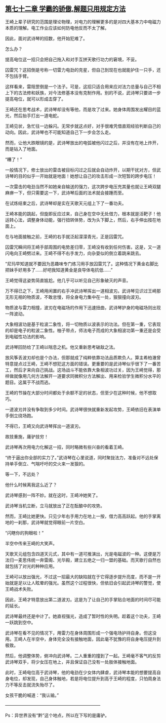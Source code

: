 ## [第七十二章 学霸的骄傲,解题只用规定方法](https://www.xxbiquge.com/11_11207/5463495.html)


  王崎上辈子研究的范围是理论物理，对电力的理解更多的是对四大基本力中电磁力本质的理解。电工作业应该如何防电他反而不太了解。

  因此，面对武诗琴的招数，他开始犯难了。

  怎么办？

  提高电位这一招只会把自己拖入和对手互拼天歌行功力的窘境，不妥。

  囚雷咒？这招倒是号称一切雷力电劲的克星，但自己到现在也就能护住一只手，还不包括手臂。

  这样看来，雷阻罡倒是一个法子。可是，这招只适合用来应对法力总量与自己不相上下的古法修和妖族，对今法修基本没有克制作用。别的不说，武诗琴只要进一步提高电位，就可以形成击穿了。

  王崎还在思考战术，武诗琴却没有等他，而是攻了过来。她身体周围发出耀目的蓝光，然后抬手打出一道电蛇。

  王崎见状，急忙往一边躲闪。无常步就这点好，对手很难凭借直观经验判断自己的动向。因此，武诗琴也不可能知道自己下一步会怎么走。

  然而，让他大跌眼镜的是，武诗琴放出的电弧被他闪过之后，并没有在地上炸开，而是钻入了地面。

  “糟了！”

  一般情况下，修士放出的雷击被目标闪过之后就会自动炸开，以期干扰对方，但武诗琴的目的似乎一开始就是地面！她想让自己的攻击形成一次短暂的跨步电压！

  一次雷击的电劲当然不如她亲自输送的强力，这次跨步电压充其量也就让王崎双腿麻痹一下，但只需要这一下，武诗琴后面的法术就会接踵而至。

  在试炼结束之后，武诗琴却是实在天歌天元组上下了一番功夫。

  王崎本能的跳起，但旋即反应过来，自己身在空中无处借力，根本就是活靶子！他运转心法，调整身体动能，强行扭转体势，改为头下脚上，然后，右手伸出按在地面上。

  在与地面接触之前，王崎的右手就泛起濛濛青光，正是囚雷咒。

  囚雷咒瞬间将王崎手部周围的电势差归零，王崎没有收到任何伤害。这是，又一道闪电向王崎劈过来。王崎不得不右手发力，向杂耍似的倒立着跳来跳去。

  “尼玛早知道就不要因为恶趣味专门练习用手放囚雷咒了。这种情况下黄金右脚比把妹手好用多了……好吧我知道黄金是良导体电抗低……”

  王崎觉得这姿势简直尴尬。他几乎可以听见自己形象破灭的声音。

  万不得已之下，王崎用闲置的右手冲武诗琴挥出一道相波刃。武诗琴见识过王崎那无形无相的物质波，不敢怠慢，将全身电力集中在一处，狠狠撞向波刃。

  物质波与雷力相撞，波刃在电磁场的作用下迅速扭曲，武诗琴护身的电磁场则出现一阵波动。

  大象相波功是基于粒波二象性，将一切物质以波表示的功法。但在第一重，它表现的却是电子的粒波二象性。柚子带点，师法电子而成的大象相波功第一重还是会受到电磁性功法的影响。

  武诗琴回防给了王崎以喘息之机。他又重新思考破敌之法。

  放风筝丢波刃却也是个办法，但那就成了纯粹依靠功法品质欺负人。算主希柏澈曾特意提点过王崎，王崎不想犯这方面的错误。更重要的是武诗琴似乎很下了一番苦工，然后才来向自己挑战。这场战斗不能依靠大象相波功过关，因为王崎觉得，那样做就像用几何方法解开一道要求同微积分方法解出、用来检验学生微积分水平的题目。这属于不战而逃。

  王崎的节操在大部分时间都处于余额不足的状态，但至少在这种时候，他不想取巧。

  一道波刃并没有争取到多少时间。武诗琴很快就重新发起攻势，王崎依旧在表演单手倒立绕场跑。

  不得已，王崎又向武诗琴挥出一道波刃。

  故技重施，庸驴技穷！

  武诗琴再次用电力化解这一招，同时略微有些兴奋的看着王崎。

  “终于逼出你全部的实力了。”武诗琴在心里说道，同时聚拢法力，准备对不远处保持单手倒立、气喘吁吁的交火来一发狠的。

  等一下，不远处？

  他什么时候离我这么近了？

  武诗琴感到一阵不妙。就在这时，王崎冲她笑了。

  武诗琴当机立断，立马就放出了正在酝酿中的攻势。

  然而，王崎比她更快。只见少年右手用力在地上一按，借力高高跃起。他的手掌离地的一刹那，武诗琴就觉得眼前一片空白。

  “闪瞎你的狗眼啦！”

  半空中传来王崎的大笑声。

  天歌天元组包含四道天元式，其中有一道可推演出，光是电磁波的一种。这便是万法归一麦思伟统一奔雷阁、光华殿，建立五绝之一归一盟的基础。而天歌行自然也就包括了对光的种种应用。

  王崎可以放出强光，不过这一招最大的缺陷就在于它得逐步提升亮度，而不是一开始就是足以让人眩晕的强光。虽然这个过程很快，但依旧会引起武诗琴的警觉，使王崎战术失败。

  因此，王崎才特意放出第二道波刃。这是为了让自己的手掌贴合地面的时间尽可能的延长。

  武诗琴最终还是中计了。她直视强光，造成了暂时性的失明。趁着这个功夫，王崎一跃跳到空中。

  武诗琴在看不见的情况下，用雷力在身体周围形成一个强电场护持自身。但这没用。王崎人在半空中，身体完全没有接触地面，因此毫不犹豫的将自身电压提升到极致。

  然后，他调整体势，俯冲向武诗琴。二人重重的撞到了一起。王崎毫不客气的反剪武诗琴双手，将少女压在地上，并且保证自己没有一处肢体接触地面。

  此时，王崎电位高于武诗琴，他的电劲在少女体内肆虐，武诗琴本能的想要提高自身电位，却发现，自己身体触地，若是将电位提升到高于王崎的程度，只怕周身法力不等反击就流失殆尽了。

  女孩干脆的喊道：“我认输。”

  ——————————————————————

  Ps：异世界没有“黔”这个地点，所以在下写的是庸驴。
